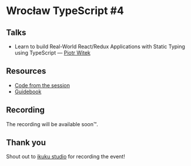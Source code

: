 # Wrocław TypeScript #4

## Talks

- Learn to build Real-World React/Redux Applications with Static Typing using TypeScript — [Piotr Witek](https://github.com/piotrwitek)

## Resources

- [Code from the session](https://github.com/piotrwitek/react-redux-typescript-realworld-app)
- [Guidebook](https://github.com/piotrwitek/react-redux-typescript-guide)

## Recording

The recording will be available soon™️.

## Thank you

Shout out to [ikuku studio](https://ikukustudio.com/) for recording the event!
